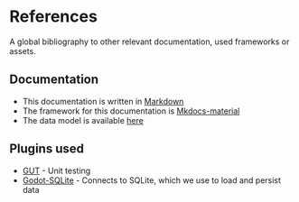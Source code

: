 # References

A global bibliography to other relevant documentation, used frameworks or assets.

## Documentation
* This documentation is written in  [Markdown](https://www.markdownguide.org/basic-syntax/#headings)
* The framework for this documentation is [Mkdocs-material]( https://squidfunk.github.io/mkdocs-material/reference/admonitions/)
* The data model is available [here](https://dbdiagram.io/d/azalea-668199279939893daea66d24)
## Plugins used
* [GUT](https://godotengine.org/asset-library/asset/54) - Unit testing
* [Godot-SQLite](https://godotengine.org/asset-library/asset/1686) - Connects to SQLite, which we use to load and persist data
